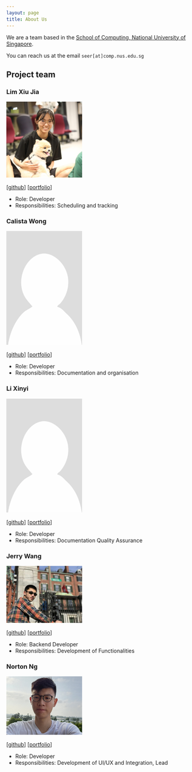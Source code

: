 ```yaml
---
layout: page
title: About Us
---
```


We are a team based in the [School of Computing, National University of Singapore](http://www.comp.nus.edu.sg).

You can reach us at the email `seer[at]comp.nus.edu.sg`

## Project team

### Lim Xiu Jia

<img src="images/tsulim.png" width="200px">

[[github](https://github.com/tsulim)]
[[portfolio](team/tsulim.md)]

* Role: Developer
* Responsibilities: Scheduling and tracking

### Calista Wong

<img src="images/whitesnowx.png" width="200px">

[[github](https://github.com/whitesnowx)]
[[portfolio](team/whitesnowx)]

* Role: Developer
* Responsibilities: Documentation and organisation

### Li Xinyi 

<img src="images/iynixil.png" width="200px">

[[github](http://github.com/iynixil)] [[portfolio](team/iynixil.md)]

* Role: Developer
* Responsibilities: Documentation Quality Assurance

### Jerry Wang

<img src="images/jerrywang0000.png" width="200px">

[[github](http://github.com/JerryWang0000)]
[[portfolio](team/jerrywang0000)]

* Role: Backend Developer
* Responsibilities: Development of Functionalities

### Norton Ng

<img src="images/pluiexo.png" width="200px">

[[github](http://github.com/Pluiexo)]
[[portfolio](team/pluiexo.md)]

* Role: Developer
* Responsibilities: Development of UI/UX and Integration, Lead
